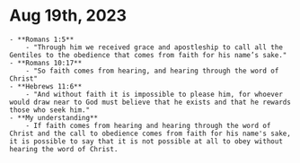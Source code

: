 # Aug 19th, 2023
	- **Romans 1:5**
		- "Through him we received grace and apostleship to call all the Gentiles to the obedience that comes from faith for his name’s sake."
	- **Romans 10:17**
		- "So faith comes from hearing, and hearing through the word of Christ"
	- **Hebrews 11:6**
		- "And without faith it is impossible to please him, for whoever would draw near to God must believe that he exists and that he rewards those who seek him."
	- **My understanding**
		- If faith comes from hearing and hearing through the word of Christ and the call to obedience comes from faith for his name's sake, it is possible to say that it is not possible at all to obey without hearing the word of Christ.
